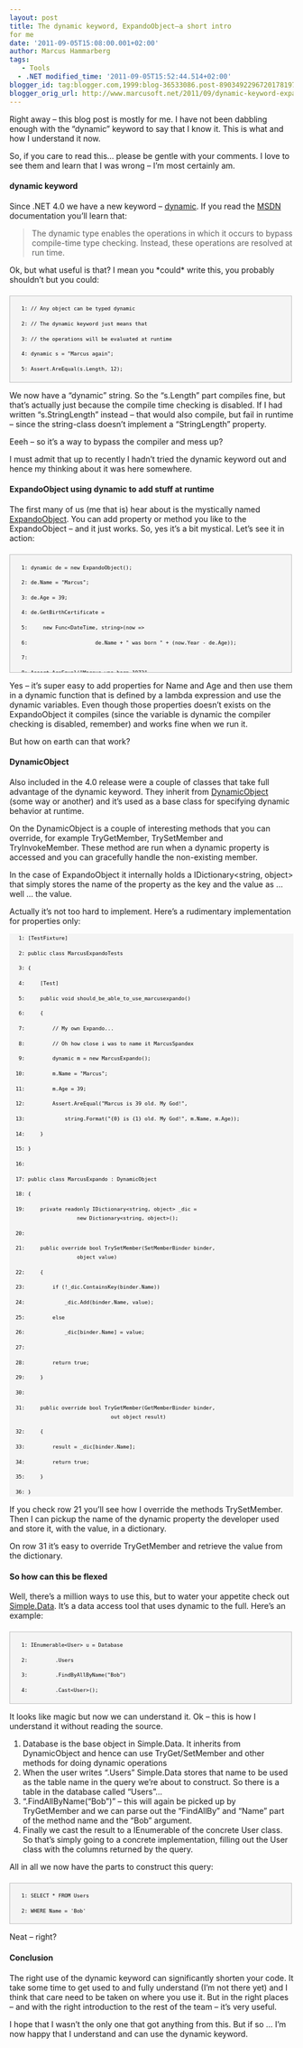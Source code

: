 ```yaml
---
layout: post
title: The dynamic keyword, ExpandoObject–a short intro
for me
date: '2011-09-05T15:08:00.001+02:00'
author: Marcus Hammarberg
tags:
   - Tools
  - .NET modified_time: '2011-09-05T15:52:44.514+02:00'
blogger_id: tag:blogger.com,1999:blog-36533086.post-8903492296720178197
blogger_orig_url: http://www.marcusoft.net/2011/09/dynamic-keyword-expandoobjecta-short.html
---
```



Right away – this blog post is mostly for me. I have not been dabbling
enough with the “dynamic” keyword to say that I know it. This is what
and how I understand it now.

So, if you care to read this… please be gentle with your comments. I
love to see them and learn that I was wrong – I’m most certainly am.



#### dynamic keyword

Since .NET 4.0 we have a new keyword –
<a href="http://msdn.microsoft.com/en-us/library/dd264741.aspx"
target="_blank">dynamic</a>. If you read the
<a href="http://msdn.microsoft.com/" target="_blank">MSDN</a>
documentation you’ll learn that:

> The dynamic type enables the operations in which it occurs to bypass
> compile-time type checking. Instead, these operations are resolved at
> run time.

Ok, but what useful is that? I mean you \*could\* write this, you
probably shouldn’t but you could:

<div id="codeSnippetWrapper"
style="border-bottom: silver 1px solid; text-align: left; border-left: silver 1px solid; padding-bottom: 4px; line-height: 12pt; background-color: #f4f4f4; margin: 20px 0px 10px; padding-left: 4px; width: 97.5%; padding-right: 4px; font-family: 'Courier New', courier, monospace; direction: ltr; max-height: 200px; font-size: 8pt; overflow: auto; border-top: silver 1px solid; cursor: text; border-right: silver 1px solid; padding-top: 4px">

<div id="codeSnippet"
style="border-bottom-style: none; text-align: left; padding-bottom: 0px; line-height: 12pt; background-color: #f4f4f4; border-left-style: none; padding-left: 0px; width: 100%; padding-right: 0px; font-family: 'Courier New', courier, monospace; direction: ltr; border-top-style: none; color: black; border-right-style: none; font-size: 8pt; overflow: visible; padding-top: 0px">

```
   1: // Any object can be typed dynamic
```

```
   2: // The dynamic keyword just means that
```

```
   3: // the operations will be evaluated at runtime
```

```
   4: dynamic s = "Marcus again";
```

```
   5: Assert.AreEqual(s.Length, 12);
```

</div>

</div>



We now have a “dynamic” string. So the “s.Length” part compiles fine,
but that’s actually just because the compile time checking is disabled.
If I had written “s.StringLength” instead – that would also compile, but
fail in runtime – since the string-class doesn’t implement a
“StringLength” property.



Eeeh – so it’s a way to bypass the compiler and mess up?



I must admit that up to recently I hadn’t tried the dynamic keyword out
and hence my thinking about it was here somewhere.



#### ExpandoObject using dynamic to add stuff at runtime



The first many of us (me that is) hear about is the mystically named <a
href="http://msdn.microsoft.com/en-us/library/system.dynamic.expandoobject.aspx"
target="_blank">ExpandoObject</a>. You can add property or method you
like to the ExpandoObject – and it just works. So, yes it’s a bit
mystical. Let’s see it in action:



<div id="codeSnippetWrapper"
style="border-bottom: silver 1px solid; text-align: left; border-left: silver 1px solid; padding-bottom: 4px; line-height: 12pt; background-color: #f4f4f4; margin: 20px 0px 10px; padding-left: 4px; width: 97.5%; padding-right: 4px; font-family: 'Courier New', courier, monospace; direction: ltr; max-height: 200px; font-size: 8pt; overflow: auto; border-top: silver 1px solid; cursor: text; border-right: silver 1px solid; padding-top: 4px">



<div id="codeSnippet"
style="border-bottom-style: none; text-align: left; padding-bottom: 0px; line-height: 12pt; background-color: #f4f4f4; border-left-style: none; padding-left: 0px; width: 100%; padding-right: 0px; font-family: 'Courier New', courier, monospace; direction: ltr; border-top-style: none; color: black; border-right-style: none; font-size: 8pt; overflow: visible; padding-top: 0px">

```
   1: dynamic de = new ExpandoObject();
```

```
   2: de.Name = "Marcus";
```

```
   3: de.Age = 39;
```

```
   4: de.GetBirthCertificate =
```

```
   5:     new Func<DateTime, string>(now =>
```

```
   6:                      de.Name + " was born " + (now.Year - de.Age));
```

```
   7: 
```

```
   8: Assert.AreEqual("Marcus was born 1972",
                                de.GetBirthCertificate(DateTime.Now));
```

</div>

</div>



Yes – it’s super easy to add properties for Name and Age and then use
them in a dynamic function that is defined by a lambda expression and
use the dynamic variables. Even though those properties doesn’t exists
on the ExpandoObject it compiles (since the variable is dynamic the
compiler checking is disabled, remember) and works fine when we run it.



But how on earth can that work?



#### DynamicObject



Also included in the 4.0 release were a couple of classes that take full
advantage of the dynamic keyword. They inherit from <a
href="http://msdn.microsoft.com/en-us/library/system.dynamic.dynamicobject.aspx"
target="_blank">DynamicObject</a> (some way or another) and it’s used as
a base class for specifying dynamic behavior at runtime.



On the DynamicObject is a couple of interesting methods that you can
override, for example TryGetMember, TrySetMember and TryInvokeMember.
These method are run when a dynamic property is accessed and you can
gracefully handle the non-existing member.



In the case of ExpandoObject it internally holds a IDictionary\<string,
object\> that simply stores the name of the property as the key and the
value as ... well … the value.



Actually it’s not too hard to implement. Here’s a rudimentary
implementation for properties only:



<div id="codeSnippetWrapper">



<div id="codeSnippet"
style="border-bottom-style: none; text-align: left; padding-bottom: 0px; line-height: 12pt; background-color: #f4f4f4; border-left-style: none; padding-left: 0px; width: 100%; padding-right: 0px; font-family: 'Courier New', courier, monospace; direction: ltr; border-top-style: none; color: black; border-right-style: none; font-size: 8pt; overflow: visible; padding-top: 0px">

```
   1: [TestFixture]
```

```
   2: public class MarcusExpandoTests
```

```
   3: {
```

```
   4:     [Test]
```

```
   5:     public void should_be_able_to_use_marcusexpando()
```

```
   6:     {
```

```
   7:         // My own Expando...
```

```
   8:         // Oh how close i was to name it MarcusSpandex
```

```
   9:         dynamic m = new MarcusExpando();
```

```
  10:         m.Name = "Marcus";
```

```
  11:         m.Age = 39;
```

```
  12:         Assert.AreEqual("Marcus is 39 old. My God!",
```

```
  13:             string.Format("{0} is {1} old. My God!", m.Name, m.Age));
```

```
  14:     }
```

```
  15: }
```

```
  16: 
```

```
  17: public class MarcusExpando : DynamicObject
```

```
  18: {
```

```
  19:     private readonly IDictionary<string, object> _dic =
                      new Dictionary<string, object>();
```

```
  20: 
```

```
  21:     public override bool TrySetMember(SetMemberBinder binder,
                      object value)
```

```
  22:     {
```

```
  23:         if (!_dic.ContainsKey(binder.Name))
```

```
  24:             _dic.Add(binder.Name, value);
```

```
  25:         else
```

```
  26:             _dic[binder.Name] = value;
```

```
  27: 
```

```
  28:         return true;
```

```
  29:     }
```

```
  30: 
```

```
  31:     public override bool TryGetMember(GetMemberBinder binder,
                                 out object result)
```

```
  32:     {
```

```
  33:         result = _dic[binder.Name];
```

```
  34:         return true;
```

```
  35:     }
```

```
  36: }
```

</div>

</div>



If you check row 21 you’ll see how I override the methods TrySetMember.
Then I can pickup the name of the dynamic property the developer used
and store it, with the value, in a dictionary.



On row 31 it’s easy to override TryGetMember and retrieve the value from
the dictionary.



#### So how can this be flexed



Well, there’s a million ways to use this, but to water your appetite
check out
<a href="https://github.com/markrendle/Simple.Data/wiki/Finding-data"
target="_blank">Simple.Data</a>. It’s a data access tool that uses
dynamic to the full. Here’s an example:



<div id="codeSnippetWrapper"
style="border-bottom: silver 1px solid; text-align: left; border-left: silver 1px solid; padding-bottom: 4px; line-height: 12pt; background-color: #f4f4f4; margin: 20px 0px 10px; padding-left: 4px; width: 97.5%; padding-right: 4px; font-family: 'Courier New', courier, monospace; direction: ltr; max-height: 200px; font-size: 8pt; overflow: auto; border-top: silver 1px solid; cursor: text; border-right: silver 1px solid; padding-top: 4px">



<div id="codeSnippet"
style="border-bottom-style: none; text-align: left; padding-bottom: 0px; line-height: 12pt; background-color: #f4f4f4; border-left-style: none; padding-left: 0px; width: 100%; padding-right: 0px; font-family: 'Courier New', courier, monospace; direction: ltr; border-top-style: none; color: black; border-right-style: none; font-size: 8pt; overflow: visible; padding-top: 0px">

```
   1: IEnumerable<User> u = Database
```

```
   2:         .Users
```

```
   3:         .FindByAllByName("Bob")
```

```
   4:         .Cast<User>();
```

</div>

</div>



It looks like magic but now we can understand it. Ok – this is how I
understand it without reading the source.



1.  Database is the base object in Simple.Data. It inherits from
    DynamicObject and hence can use TryGet/SetMember and other methods
    for doing dynamic operations
2.  When the user writes “.Users” Simple.Data stores that name to be
    used as the table name in the query we’re about to construct. So
    there is a table in the database called “Users”…
3.  “.FindAllByName(“Bob”)” – this will again be picked up by
    TryGetMember and we can parse out the “FindAllBy” and “Name” part of
    the method name and the “Bob” argument.
4.  Finally we cast the result to a IEnumerable of the concrete User
    class. So that’s simply going to a concrete implementation, filling
    out the User class with the columns returned by the query.



All in all we now have the parts to construct this query:



<div id="codeSnippetWrapper"
style="border-bottom: silver 1px solid; text-align: left; border-left: silver 1px solid; padding-bottom: 4px; line-height: 12pt; background-color: #f4f4f4; margin: 20px 0px 10px; padding-left: 4px; width: 97.5%; padding-right: 4px; font-family: 'Courier New', courier, monospace; direction: ltr; max-height: 200px; font-size: 8pt; overflow: auto; border-top: silver 1px solid; cursor: text; border-right: silver 1px solid; padding-top: 4px">



<div id="codeSnippet"
style="border-bottom-style: none; text-align: left; padding-bottom: 0px; line-height: 12pt; background-color: #f4f4f4; border-left-style: none; padding-left: 0px; width: 100%; padding-right: 0px; font-family: 'Courier New', courier, monospace; direction: ltr; border-top-style: none; color: black; border-right-style: none; font-size: 8pt; overflow: visible; padding-top: 0px">

```
   1: SELECT * FROM Users
```

```
   2: WHERE Name = 'Bob'
```

</div>

</div>




Neat – right?



#### Conclusion



The right use of the dynamic keyword can significantly shorten your
code. It take some time to get used to and fully understand (I’m not
there yet) and I think that care need to be taken on where you use it.
But in the right places – and with the right introduction to the rest of
the team – it’s very useful.



I hope that I wasn’t the only one that got anything from this. But if so
… I’m now happy that I understand and can use the dynamic keyword.
